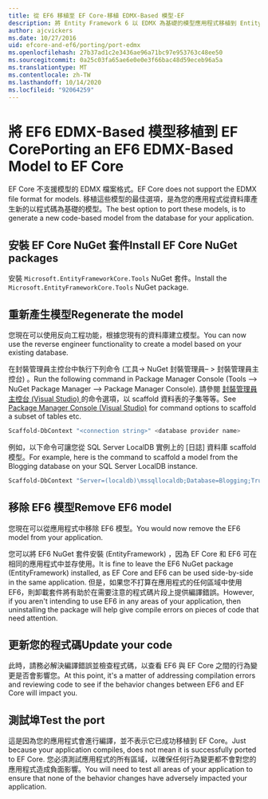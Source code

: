 ```yaml
---
title: 從 EF6 移植至 EF Core-移植 EDMX-Based 模型-EF
description: 將 Entity Framework 6 以 EDMX 為基礎的模型應用程式移植到 Entity Framework Core 的特定資訊
author: ajcvickers
ms.date: 10/27/2016
uid: efcore-and-ef6/porting/port-edmx
ms.openlocfilehash: 27b37ad1c2e3436ae96a71bc97e953763c48ee50
ms.sourcegitcommit: 0a25c03fa65ae6e0e0e3f66bac48d59eceb96a5a
ms.translationtype: MT
ms.contentlocale: zh-TW
ms.lasthandoff: 10/14/2020
ms.locfileid: "92064259"
---
```

# <a name="porting-an-ef6-edmx-based-model-to-ef-core"></a><span data-ttu-id="0bb1e-103">將 EF6 EDMX-Based 模型移植到 EF Core</span><span class="sxs-lookup"><span data-stu-id="0bb1e-103">Porting an EF6 EDMX-Based Model to EF Core</span></span>

<span data-ttu-id="0bb1e-104">EF Core 不支援模型的 EDMX 檔案格式。</span><span class="sxs-lookup"><span data-stu-id="0bb1e-104">EF Core does not support the EDMX file format for models.</span></span> <span data-ttu-id="0bb1e-105">移植這些模型的最佳選項，是為您的應用程式從資料庫產生新的以程式碼為基礎的模型。</span><span class="sxs-lookup"><span data-stu-id="0bb1e-105">The best option to port these models, is to generate a new code-based model from the database for your application.</span></span>

## <a name="install-ef-core-nuget-packages"></a><span data-ttu-id="0bb1e-106">安裝 EF Core NuGet 套件</span><span class="sxs-lookup"><span data-stu-id="0bb1e-106">Install EF Core NuGet packages</span></span>

<span data-ttu-id="0bb1e-107">安裝 `Microsoft.EntityFrameworkCore.Tools` NuGet 套件。</span><span class="sxs-lookup"><span data-stu-id="0bb1e-107">Install the `Microsoft.EntityFrameworkCore.Tools` NuGet package.</span></span>

## <a name="regenerate-the-model"></a><span data-ttu-id="0bb1e-108">重新產生模型</span><span class="sxs-lookup"><span data-stu-id="0bb1e-108">Regenerate the model</span></span>

<span data-ttu-id="0bb1e-109">您現在可以使用反向工程功能，根據您現有的資料庫建立模型。</span><span class="sxs-lookup"><span data-stu-id="0bb1e-109">You can now use the reverse engineer functionality to create a model based on your existing database.</span></span>

<span data-ttu-id="0bb1e-110">在封裝管理員主控台中執行下列命令 (工具-> NuGet 封裝管理員– > 封裝管理員主控台) 。</span><span class="sxs-lookup"><span data-stu-id="0bb1e-110">Run the following command in Package Manager Console (Tools –> NuGet Package Manager –> Package Manager Console).</span></span> <span data-ttu-id="0bb1e-111">請參閱 [封裝管理員主控台 (Visual Studio) ](xref:core/miscellaneous/cli/powershell) 的命令選項，以 scaffold 資料表的子集等等。</span><span class="sxs-lookup"><span data-stu-id="0bb1e-111">See [Package Manager Console (Visual Studio)](xref:core/miscellaneous/cli/powershell) for command options to scaffold a subset of tables etc.</span></span>

```powershell
Scaffold-DbContext "<connection string>" <database provider name>
```

<span data-ttu-id="0bb1e-112">例如，以下命令可讓您從 SQL Server LocalDB 實例上的 [日誌] 資料庫 scaffold 模型。</span><span class="sxs-lookup"><span data-stu-id="0bb1e-112">For example, here is the command to scaffold a model from the Blogging database on your SQL Server LocalDB instance.</span></span>

```powershell
Scaffold-DbContext "Server=(localdb)\mssqllocaldb;Database=Blogging;Trusted_Connection=True;" Microsoft.EntityFrameworkCore.SqlServer
```

## <a name="remove-ef6-model"></a><span data-ttu-id="0bb1e-113">移除 EF6 模型</span><span class="sxs-lookup"><span data-stu-id="0bb1e-113">Remove EF6 model</span></span>

<span data-ttu-id="0bb1e-114">您現在可以從應用程式中移除 EF6 模型。</span><span class="sxs-lookup"><span data-stu-id="0bb1e-114">You would now remove the EF6 model from your application.</span></span>

<span data-ttu-id="0bb1e-115">您可以將 EF6 NuGet 套件安裝 (EntityFramework) ，因為 EF Core 和 EF6 可在相同的應用程式中並存使用。</span><span class="sxs-lookup"><span data-stu-id="0bb1e-115">It is fine to leave the EF6 NuGet package (EntityFramework) installed, as EF Core and EF6 can be used side-by-side in the same application.</span></span> <span data-ttu-id="0bb1e-116">但是，如果您不打算在應用程式的任何區域中使用 EF6，則卸載套件將有助於在需要注意的程式碼片段上提供編譯錯誤。</span><span class="sxs-lookup"><span data-stu-id="0bb1e-116">However, if you aren't intending to use EF6 in any areas of your application, then uninstalling the package will help give compile errors on pieces of code that need attention.</span></span>

## <a name="update-your-code"></a><span data-ttu-id="0bb1e-117">更新您的程式碼</span><span class="sxs-lookup"><span data-stu-id="0bb1e-117">Update your code</span></span>

<span data-ttu-id="0bb1e-118">此時，請務必解決編譯錯誤並檢查程式碼，以查看 EF6 與 EF Core 之間的行為變更是否會影響您。</span><span class="sxs-lookup"><span data-stu-id="0bb1e-118">At this point, it's a matter of addressing compilation errors and reviewing code to see if the behavior changes between EF6 and EF Core will impact you.</span></span>

## <a name="test-the-port"></a><span data-ttu-id="0bb1e-119">測試埠</span><span class="sxs-lookup"><span data-stu-id="0bb1e-119">Test the port</span></span>

<span data-ttu-id="0bb1e-120">這是因為您的應用程式會進行編譯，並不表示它已成功移植到 EF Core。</span><span class="sxs-lookup"><span data-stu-id="0bb1e-120">Just because your application compiles, does not mean it is successfully ported to EF Core.</span></span> <span data-ttu-id="0bb1e-121">您必須測試應用程式的所有區域，以確保任何行為變更都不會對您的應用程式造成負面影響。</span><span class="sxs-lookup"><span data-stu-id="0bb1e-121">You will need to test all areas of your application to ensure that none of the behavior changes have adversely impacted your application.</span></span>
